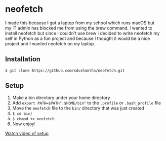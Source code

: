 # neofetch

I made this because I got a laptop from my school which runs macOS but my IT admin has blocked me from using the brew command. I wanted to install neofetch but since I couldn't use brew I decided to write neofetch my self in Python as a fun project and because I thought it would be a nice project and I wanted neofetch on my laptop.

## Installation
```$ git clone https://github.com/sdushantha/neofetch.git```

## Setup
1. Make a bin directory under your home directory
2. Add ```export PATH=$PATH":$HOME/bin"``` to the  ```.profile``` or  ```.bash_profile``` file
3. Move the ```neofetch``` file to the ```bin/``` directory that was just created
4. ```$ cd bin/```
5. ```$ chmod +x neofetch```
6. Now enjoy!

[Watch video of setup](https://www.youtube.com/watch?v=OXlvEVntTms9)
